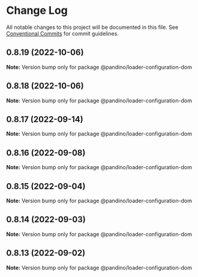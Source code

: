 # Change Log

All notable changes to this project will be documented in this file.
See [Conventional Commits](https://conventionalcommits.org) for commit guidelines.

## 0.8.19 (2022-10-06)

**Note:** Version bump only for package @pandino/loader-configuration-dom

## 0.8.18 (2022-10-06)

**Note:** Version bump only for package @pandino/loader-configuration-dom

## 0.8.17 (2022-09-14)

**Note:** Version bump only for package @pandino/loader-configuration-dom

## 0.8.16 (2022-09-08)

**Note:** Version bump only for package @pandino/loader-configuration-dom

## 0.8.15 (2022-09-04)

**Note:** Version bump only for package @pandino/loader-configuration-dom

## 0.8.14 (2022-09-03)

**Note:** Version bump only for package @pandino/loader-configuration-dom

## 0.8.13 (2022-09-02)

**Note:** Version bump only for package @pandino/loader-configuration-dom
